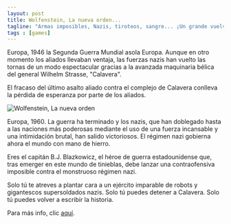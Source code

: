 ```yaml
---
layout: post
title: Wolfenstein, La nueva orden...
tagline: "Armas imposibles, Nazis, tiroteos, sangre... ¡Un grande vuelve a la acción!"
tags : [games]
---
```


Europa, 1946 la Segunda Guerra Mundial asola Europa. Aunque en otro momento los aliados llevaban ventaja, las fuerzas nazis han vuelto las tornas de un modo espectacular gracias a la avanzada maquinaria bélica del general Wilhelm Strasse, "Calavera". 


El fracaso del último asalto aliado contra el complejo de Calavera conlleva la pérdida de esperanza por parte de los aliados.

![Wolfenstein, La nueva orden][id]

Europa, 1960. La guerra ha terminado y los nazis, que han doblegado hasta a las naciones más poderosas mediante el uso de una fuerza incansable y una intimidación brutal, han salido victoriosos. El régimen nazi gobierna ahora el mundo con mano de hierro.

Eres el capitán B.J. Blazkowicz, el héroe de guerra estadounidense que, tras emerger en este mundo de tinieblas, debe lanzar una contraofensiva imposible contra el monstruoso régimen nazi. 

Solo tú te atreves a plantar cara a un ejército imparable de robots y gigantescos supersoldados nazis. Solo tú puedes detener a Calavera. Solo tú puedes volver a escribir la historia.

Para más info, clic [aquí](http://wolfenstein.com/es-es).


[id]: http://techgage.com/wp-content/uploads/2013/05/Wolfenstein-The-New-Order-Logo.png "Wolfenstein, La nueva orden"
